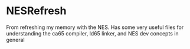 # NESRefresh
From refreshing my memory with the NES. Has some very useful files for understanding the ca65 compiler, ld65 linker, and NES dev concepts in general
